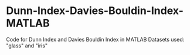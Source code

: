 # Dunn-Index-Davies-Bouldin-Index-MATLAB
Code for Dunn Index and Davies Bouldin Index in MATLAB
Datasets used: "glass" and "iris"
